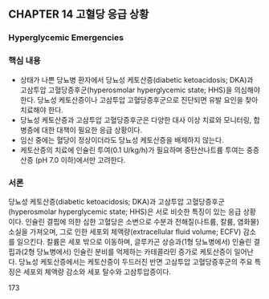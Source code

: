 ## CHAPTER 14 고혈당 응급 상황
### Hyperglycemic Emergencies

### 핵심 내용
- 상태가 나쁜 당뇨병 환자에서 당뇨성 케토산증(diabetic ketoacidosis; DKA)과 고삼투압 고혈당증후군(hyperosmolar hyperglycemic state; HHS)을 의심해야 한다. 당뇨성 케토산증이나 고삼투압 고혈당증후군으로 진단되면 유발 요인을 찾아 치료해야 한다.
- 당뇨성 케토산증과 고삼투압 고혈당증후군은 다양한 대사 이상 치료와 모니터링, 합병증에 대한 대책이 필요한 응급 상황이다.
- 임신 중에는 혈당이 정상이더라도 당뇨성 케토산증을 배제하지 않는다.
- 케토산증의 치료에 인슐린 투여(0.1 U/kg/h)가 필요하며 중탄산나트륨 투여는 중증 산증 (pH 7.0 이하)에서만 고려한다.

### 서론
당뇨성 케토산증(diabetic ketoacidosis; DKA)과 고삼투압 고혈당증후군(hyperosmolar hyperglycemic state; HHS)은 서로 비슷한 특징이 있는 응급 상황이다. 인슐린 결핍에 의한 심한 고혈당은 소변으로 수분과 전해질(나트륨, 칼륨, 염화물) 소실을 가져오며, 그로 인한 세포외 체액량(extracellular fluid volume; ECFV) 감소를 일으킨다. 칼륨은 세포 밖으로 이동하며, 글루카곤 상승과(1형 당뇨병에서) 인슐린 결핍과(2형 당뇨병에서) 인슐린 분비를 억제하는 카테콜라민 증가로 케토산증이 일어난다. 당뇨성 케토산증에서는 케토산증이 두드러진 반면 고삼투압 고혈당증후군의 주요 특징은 세포외 체액량 감소와 세포 탈수와 고삼투압증이다.

<PAGE>173